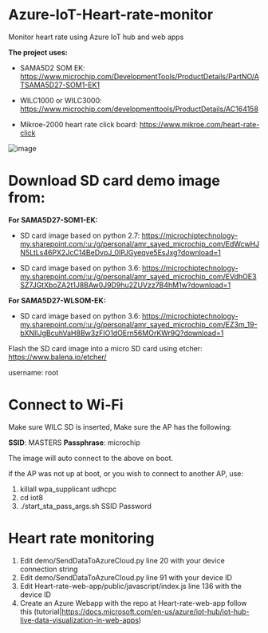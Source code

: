 # Azure-IoT-Heart-rate-monitor
Monitor heart rate using Azure IoT hub and web apps


**The project uses:**

- SAMA5D2 SOM EK:
https://www.microchip.com/DevelopmentTools/ProductDetails/PartNO/ATSAMA5D27-SOM1-EK1

- WILC1000 or WILC3000:
https://www.microchip.com/developmenttools/ProductDetails/AC164158

- Mikroe-2000 heart rate click board:
https://www.mikroe.com/heart-rate-click

![image](https://user-images.githubusercontent.com/44651700/58664573-cb35d280-82e3-11e9-8b88-c12f34b2e68e.png)

# Download SD card demo image from:

**For SAMA5D27-SOM1-EK:**

- SD card image based on python 2.7:
https://microchiptechnology-my.sharepoint.com/:u:/g/personal/amr_sayed_microchip_com/EdWcwHJN5LtLs46PX2JcC14BeDvpJ_0lPJGyeqve5EsJxg?download=1

- SD card image based on python 3.6:
https://microchiptechnology-my.sharepoint.com/:u:/g/personal/amr_sayed_microchip_com/EVdhOE3SZ7JGtXboZA2t1J8BAw0J9D9hu2ZUVzz7B4hM1w?download=1

**For SAMA5D27-WLSOM-EK:**

- SD card image based on python 3.6:
https://microchiptechnology-my.sharepoint.com/:u:/g/personal/amr_sayed_microchip_com/EZ3m_19-bXNIlJgBcuhVaH8Bw3zFIO1dOErn56MOrKWr9Q?download=1

Flash the SD card image into a micro SD card using etcher:
https://www.balena.io/etcher/

username: root

# Connect to Wi-Fi

Make sure WILC SD is inserted, Make sure the AP has the following:

**SSID**: MASTERS
**Passphrase**: microchip

The image will auto connect to the above on boot. 

if the AP was not up at boot, or you wish to connect to another AP, use:
1. killall wpa_supplicant udhcpc
2. cd iot8
3. ./start_sta_pass_args.sh SSID Password

# Heart rate monitoring
1. Edit demo/SendDataToAzureCloud.py line 20 with your device connection string
2. Edit demo/SendDataToAzureCloud.py line 91 with your device ID
3. Edit Heart-rate-web-app/public/javascript/index.js line 136 with the device ID
4. Create an Azure Webapp with the repo at Heart-rate-web-app follow this (tutorial|https://docs.microsoft.com/en-us/azure/iot-hub/iot-hub-live-data-visualization-in-web-apps)
